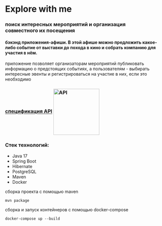 # Explore with me
### поиск интересных мероприятий и организация совместного их посещения
#### бэкэнд приложения-афиши. В этой афише можно предложить какое-либо событие от выставки до похода в кино и собрать компанию для участия в нём.

приложение позволяет организаторам мероприятий публиковать информацию о предстоящих событиях, а пользователям - выбирать интересные эвенты и регистрироваться на участие в них, если это необходимо

### [спецификация API](https://app.swaggerhub.com/apis/AlekseySamoshin/explore-with-me/1.0)  <img src="https://app.swaggerhub.com/img/swaggerhub-logo.svg" alt="API" width="150" align="center"/>

### Стек технологий:
- Java 17
- Spring Boot
- Hibernate
- PostgreSQL
- Maven
- Docker

сборка проекта с помощью maven
```
mvn package
```

сборка и запуск контейнеров с помощью docker-compose
```
docker-compose up --build
```
